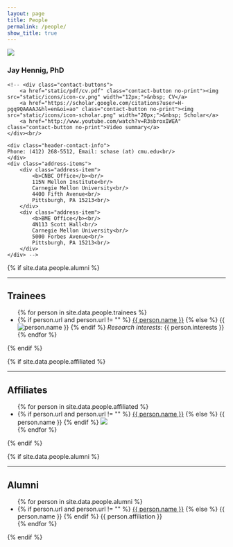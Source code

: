 ```yaml
---
layout: page
title: People
permalink: /people/
show_title: true
---
```


<div class="page-header">
	<img src="{{ site.baseurl }}/assets/images/people/jay.jpg" class="avatar no-print" itemprop="image">
	<h3 class="header-name" itemprop="name">Jay Hennig, PhD</h3>
	<!-- <div class="executive-summary" itemprop="description">
	Associate professor<br/>
	Neuroscience Institute and Biomedical Engineering, CMU
	</div> -->

	<!-- <div class="contact-buttons">
		<a href="static/pdf/cv.pdf" class="contact-button no-print"><img src="static/icons/icon-cv.png" width="12px;">&nbsp; CV</a>
		<a href="https://scholar.google.com/citations?user=H-pgq9QAAAAJ&hl=en&oi=ao" class="contact-button no-print"><img src="static/icons/icon-scholar.png" width="20px;">&nbsp; Scholar</a>
		<a href="http://www.youtube.com/watch?v=R3sbroxIWEA" class="contact-button no-print">Video summary</a>
	</div><br/>

	<div class="header-contact-info">
	Phone: (412) 268-5512, Email: schase (at) cmu.edu<br/>
	</div>
	<div class="address-items">
		<div class="address-item">
			<b>CNBC Office</b><br/>
			115N Mellon Institute<br/>
			Carnegie Mellon University<br/>
			4400 Fifth Avenue<br/>
			Pittsburgh, PA 15213<br/>
		</div>
		<div class="address-item">
			<b>BME Office</b><br/>
			4N113 Scott Hall<br/>
			Carnegie Mellon University<br/>
			5000 Forbes Avenue<br/>
			Pittsburgh, PA 15213<br/>
		</div>
	</div> -->
</div>

{% if site.data.people.alumni %}
<hr>
<h2>Trainees</h2>
<div class="resume-item">
	<ul class="person-item-list">
	{% for person in site.data.people.trainees %}
	  <li class="person-item">
	  	<span class="person-item-name">
		    {% if person.url and person.url != "" %}
		    	<a href="{{ person.url }}">{{ person.name }}</a>
		    {% else %}
		    	{{ person.name }}
		    {% endif %}
		</span>
	    <div style="float: left;">
	    	<img src="{{ person.image_path }}" class="person-item-img" onmouseover="this.src='{{ person.image_path_moustache }}'" onmouseout="this.src='{{ person.image_path }}'" />
	    </div>
	    <span class="person-item-interests"><i>Research interests:</i> {{ person.interests }}</span>
	    <div style="float: none; clear: both;"></div>
	  </li>
	{% endfor %}
	</ul>
</div>
{% endif %}

{% if site.data.people.affiliated %}
<hr>
<h2>Affiliates</h2>
<div class="resume-item">
	<ul class="person-item-list">
	{% for person in site.data.people.affiliated %}
	  <li class="person-item">
	  	<span class="person-item-name">
	    {% if person.url and person.url != "" %}
	    	<a href="{{ person.url }}">{{ person.name }}</a>
	    {% else %}
	    	{{ person.name }}
	    {% endif %}
		</span>
	    <img src="{{ person.image_path }}" class="person-item-img" onmouseover="this.src='{{ person.image_path_moustache }}'" onmouseout="this.src='{{ person.image_path }}'" />
	  </li>
	{% endfor %}
	</ul>
</div>
{% endif %}

{% if site.data.people.alumni %}
<hr>
<h2>Alumni</h2>
<div class="resume-item">
	<ul class="person-item-list">
	{% for person in site.data.people.alumni %}
	  <li class="person-item">
	  	<!-- <span class="person-item-name"> -->
	    {% if person.url and person.url != "" %}
	    	<a href="{{ person.url }}">{{ person.name }}</a>
	    {% else %}
	    	{{ person.name }}
	    {% endif %}
	    {{ person.affiliation }}
	    <!-- </span> -->
	  </li>
	{% endfor %}
	</ul>
</div>
{% endif %}
